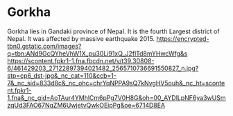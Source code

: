 # Gorkha
Gorkha lies in Gandaki province of Nepal.
It is the fourth Largest district of Nepal.
It was affected by massive earthquake 2015.
https://encrypted-tbn0.gstatic.com/images?q=tbn:ANd9GcQYheVhW1X_pu30Li91xQ_J2flTd8mYHwcWfg&s
https://scontent.fpkr1-1.fna.fbcdn.net/v/t39.30808-6/461429203_27122897394021482_2565710736691550827_n.jpg?stp=cp6_dst-jpg&_nc_cat=110&ccb=1-7&_nc_sid=833d8c&_nc_ohc=chrYqNPPA9sQ7kNvgHV5ouh&_nc_ht=scontent.fpkr1-1.fna&_nc_gid=AoTAur4YMhlCm6pPg7V0H8G&oh=00_AYDlLpNF6ya3wUSmzqUd3FAO67NqZM6UwjetvQwkOEipPg&oe=6714D8EA
